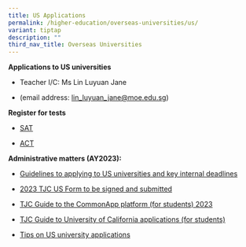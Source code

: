 ```yaml
---
title: US Applications
permalink: /higher-education/overseas-universities/us/
variant: tiptap
description: ""
third_nav_title: Overseas Universities
---
```

<p><strong>Applications to US universities&nbsp;</strong></p><ul data-tight="true" class="tight"><li><p>Teacher I/C: Ms Lin Luyuan Jane</p></li><li><p>(email address: <a href="mailto:lin_luyuan_jane@moe.edu.sg" rel="noopener noreferrer nofollow" target="_blank">lin_luyuan_jane@moe.edu.sg</a>)&nbsp;&nbsp;</p></li></ul><p></p><p><strong>Register for tests</strong></p><ul data-tight="true" class="tight"><li><p><a href="https://satsuite.collegeboard.org/digital/digital-testing/dates-deadlines" rel="noopener noreferrer nofollow" target="_blank">SAT</a></p></li><li><p><a href="https://global.act.org/content/global/en/products-and-services/the-act-non-us/registration.html" rel="noopener noreferrer nofollow" target="_blank">ACT</a></p></li></ul><p></p><p><strong>Administrative matters (AY2023):</strong></p><ul data-tight="true" class="tight"><li><p><a href="/files/1__2023_Overseas_Higher_Ed_Briefing_Slides_US.pdf" rel="noopener noreferrer nofollow" target="_blank">Guidelines to applying to US universities and key internal deadlines</a></p></li><li><p><a href="/files/2__2023_TJC_US_Form.pdf" rel="noopener noreferrer nofollow" target="_blank">2023 TJC US Form to be signed and submitted</a></p></li><li><p><a href="https://docs.google.com/presentation/d/1lqMtBrViEROI-bzUSHlXQVPbj26LFbOIVj7isjxvTMo/edit?usp=sharing" class="XqQF9c" rel="noopener noreferrer nofollow" target="_blank"><u>TJC Guide to the CommonApp platform (for students) 2023</u></a></p></li><li><p><a href="/files/4__2023_TJC_Student_Guide_to_University_of_California_admissions_portal.pdf" rel="noopener noreferrer nofollow" target="_blank">TJC Guide to University of California applications (for students)</a></p></li><li><p><a href="/files/5__Tips_on_US_university_applications.pdf" rel="noopener noreferrer nofollow" target="_blank">Tips on US university applications</a></p></li></ul><p></p>